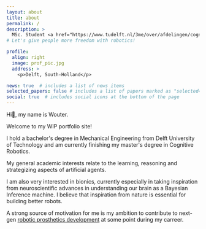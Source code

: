 ```yaml
---
layout: about
title: about
permalink: /
description: >
  MSc. Student <a href="https://www.tudelft.nl/3me/over/afdelingen/cognitive-robotics-cor">Cognitive Robotics</a> 
# Let's give people more freedom with robotics!

profile:
  align: right
  image: prof_pic.jpg
  address: >
    <p>Delft, South-Holland</p>

news: true  # includes a list of news items
selected_papers: false # includes a list of papers marked as "selected={true}"
social: true  # includes social icons at the bottom of the page
---
```


Hi👋, my name is Wouter.

Welcome to my WIP portfolio site!

I hold a bachelor's degree in Mechanical Engineering from Delft University of Technology and am currently finishing my master's degree in Cognitive Robotics.

My general academic interests relate to the learning, reasoning and strategizing aspects of artificial agents. 

I am also very interested in bionics, currently especially in taking inspiration from neuroscientific advances in understanding our brain as a Bayesian Inference machine. I believe that inspiration from nature is essential for building better robots.

A strong source of motivation for me is my ambition to contribute to next-gen [robotic prosthetics development](https://youtu.be/CDsNZJTWw0w) at some point during my carreer.


